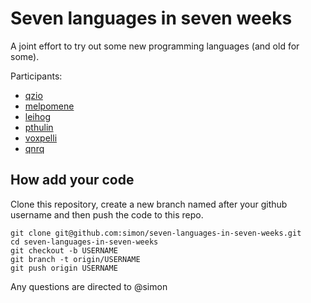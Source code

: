 Seven languages in seven weeks
==============================

A joint effort to try out some new programming languages (and old for some).

Participants:

 * [qzio](http://github.com/qzio)  
 * [melpomene](http://github.com/melpomene)  
 * [leihog](http://github.com/leihog)  
 * [pthulin](http://github.com/pthulin)  
 * [voxpelli](http://github.com/voxpelli)  
 * [qnrq](http://github.com/qnrq)

How add your code
-------------------

Clone this repository, create a new branch named after your
github username and then push the code to this repo.

    git clone git@github.com:simon/seven-languages-in-seven-weeks.git
    cd seven-languages-in-seven-weeks
    git checkout -b USERNAME
    git branch -t origin/USERNAME
    git push origin USERNAME

Any questions are directed to @simon

